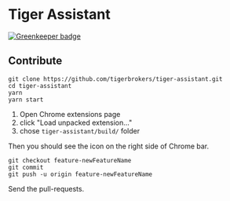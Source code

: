 Tiger Assistant
===============

[![Greenkeeper badge](https://badges.greenkeeper.io/tigerbrokers/tiger-assistant.svg?token=b53d44beb9536eef93d27566ba2b6b7898ec9660a638fbea721a591a5a6732c7&ts=1504854307401)](https://greenkeeper.io/)

## Contribute
```
git clone https://github.com/tigerbrokers/tiger-assistant.git
cd tiger-assistant
yarn
yarn start
```

1. Open Chrome extensions page
2. click "Load unpacked extension..."
3. chose `tiger-assistant/build/` folder

Then you should see the icon on the right side of Chrome bar.

```
git checkout feature-newFeatureName
git commit
git push -u origin feature-newFeatureName
```

Send the pull-requests.

